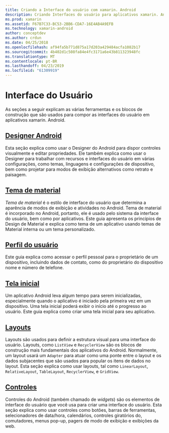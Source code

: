 ```yaml
---
title: Criando a Interface do usuário com xamarin. Android
description: Criando Interfaces do usuário para aplicativos xamarin. Android
ms.prod: xamarin
ms.assetid: F67B7C33-BC53-2BB6-CDA7-16E4AB4A9EFB
ms.technology: xamarin-android
author: conceptdev
ms.author: crdun
ms.date: 04/25/2018
ms.openlocfilehash: af94fa5b771d875a17d203a429484acfa1082b17
ms.sourcegitcommit: 4b402d1c508fa84e4fc3171a6e43b811323948fc
ms.translationtype: MT
ms.contentlocale: pt-BR
ms.lasthandoff: 04/23/2019
ms.locfileid: "61309919"
---
```

# <a name="user-interface"></a>Interface do Usuário

As seções a seguir explicam as várias ferramentas e os blocos de construção que são usados para compor as interfaces do usuário em aplicativos xamarin. Android.

## <a name="android-designerandroiduser-interfaceandroid-designerindexmd"></a>[Designer Android](~/android/user-interface/android-designer/index.md)

Esta seção explica como usar o Designer do Android para dispor controles visualmente e editar propriedades. Ele também explica como usar o Designer para trabalhar com recursos e interfaces do usuário em várias configurações, como temas, linguagens e configurações de dispositivo, bem como projetar para modos de exibição alternativos como retrato e paisagem.

## <a name="material-themeandroiduser-interfacematerial-thememd"></a>[Tema de material](~/android/user-interface/material-theme.md)

*Tema de material* é o estilo de interface do usuário que determina a aparência de modos de exibição e atividades no Android. Tema de material é incorporado no Android, portanto, ele é usado pelo sistema da interface do usuário, bem como por aplicativos. Este guia apresenta os princípios de Design de Material e explica como tema de um aplicativo usando temas de Material interna ou um tema personalizado.

## <a name="user-profileandroiduser-interfaceuser-profilemd"></a>[Perfil do usuário](~/android/user-interface/user-profile.md)

Este guia explica como acessar o perfil pessoal para o proprietário de um dispositivo, incluindo dados de contato, como do proprietário do dispositivo nome e número de telefone.

## <a name="splash-screenandroiduser-interfacesplash-screenmd"></a>[Tela inicial](~/android/user-interface/splash-screen.md)

Um aplicativo Android leva algum tempo para serem inicializadas, especialmente quando o aplicativo é iniciado pela primeira vez em um dispositivo. Uma tela inicial poderá exibir o início até o progresso ao usuário. Este guia explica como criar uma tela inicial para seu aplicativo.

## <a name="layoutsandroiduser-interfacelayoutsindexmd"></a>[Layouts](~/android/user-interface/layouts/index.md)

Layouts são usados para definir a estrutura visual para uma interface do usuário.
Layouts, como `ListView` e `RecyclerView` são os blocos de construção mais fundamentais dos aplicativos do Android. Normalmente, um layout usará um `Adapter` para atuar como uma ponte entre o layout e os dados subjacentes que são usados para popular os itens de dados no layout. Esta seção explica como usar layouts, tal como `LinearLayout`, `RelativeLayout`, `TableLayout`, `RecyclerView`, e `GridView`.

## <a name="controlsandroiduser-interfacecontrolsindexmd"></a>[Controles](~/android/user-interface/controls/index.md)

Controles do Android (também chamado de *widgets*) são os elementos de interface do usuário que você usa para criar uma interface do usuário. Esta seção explica como usar controles como botões, barras de ferramentas, selecionadores de data/hora, calendários, controles giratórios do, comutadores, menus pop-up, pagers de modo de exibição e exibições da web.

